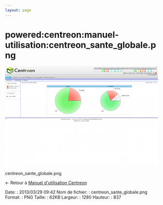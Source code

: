```yaml
---
layout: page
---
```


powered:centreon:manuel-utilisation:centreon\_sante\_globale.png
================================================================

[![centreon\_sante\_globale.png](../../../../assets/media/powered/centreon/manuel-utilisation/centreon_sante_globale.png@cache=&w=900&h=588 "centreon_sante_globale.png")](../../../../assets/media/powered/centreon/manuel-utilisation/centreon_sante_globale.png@cache= "Afficher le fichier original")

centreon\_sante\_globale.png

← Retour à [Manuel d'utilisation
Centreon](../../../../centreon/manuel-utilisation/start.html "centreon:manuel-utilisation:start")

Date:
:   2013/03/29 09:42
Nom de fichier:
:   centreon\_sante\_globale.png
Format:
:   PNG
Taille:
:   62KB
Largeur:
:   1280
Hauteur:
:   837

